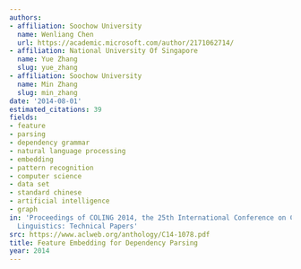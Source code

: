 ```yaml
---
authors:
- affiliation: Soochow University
  name: Wenliang Chen
  url: https://academic.microsoft.com/author/2171062714/
- affiliation: National University Of Singapore
  name: Yue Zhang
  slug: yue_zhang
- affiliation: Soochow University
  name: Min Zhang
  slug: min_zhang
date: '2014-08-01'
estimated_citations: 39
fields:
- feature
- parsing
- dependency grammar
- natural language processing
- embedding
- pattern recognition
- computer science
- data set
- standard chinese
- artificial intelligence
- graph
in: 'Proceedings of COLING 2014, the 25th International Conference on Computational
  Linguistics: Technical Papers'
src: https://www.aclweb.org/anthology/C14-1078.pdf
title: Feature Embedding for Dependency Parsing
year: 2014
---
```

